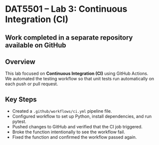 # DAT5501 – Lab 3: Continuous Integration (CI)

## Work completed in a separate repository available on GitHub

## Overview  
This lab focused on **Continuous Integration (CI)** using GitHub Actions.  
We automated the testing workflow so that unit tests run automatically on each push or pull request.

## Key Steps  
- Created a `.github/workflows/ci.yml` pipeline file.  
- Configured workflow to set up Python, install dependencies, and run pytest.  
- Pushed changes to GitHub and verified that the CI job triggered.  
- Broke the function intentionally to see the workflow fail.  
- Fixed the function and confirmed the workflow passed again.